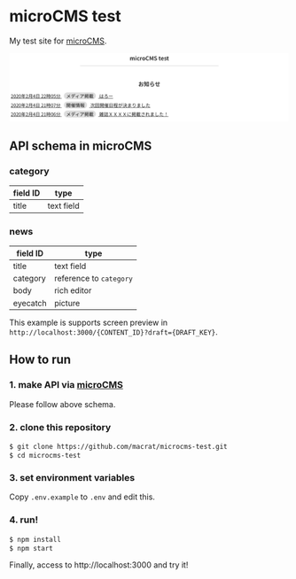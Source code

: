 microCMS test
=============

My test site for [microCMS](https://microcms.io/).

![top page screenshot](./screenshot.png)


## API schema in microCMS

### category

|field ID|type      |
|--------|----------|
|title   |text field|

### news

|field ID|type                   |
|--------|-----------------------|
|title   |text field             |
|category|reference to `category`|
|body    |rich editor            |
|eyecatch|picture                |

This example is supports screen preview in `http://localhost:3000/{CONTENT_ID}?draft={DRAFT_KEY}`.


## How to run

### 1. make API via [microCMS](https://microcms.io/)

Please follow above schema.

### 2. clone this repository

``` shell
$ git clone https://github.com/macrat/microcms-test.git
$ cd microcms-test
```

### 3. set environment variables

Copy `.env.example` to `.env` and edit this.


### 4. run!

```
$ npm install
$ npm start
```

Finally, access to http://localhost:3000 and try it!

